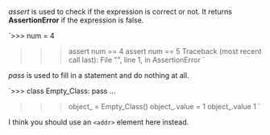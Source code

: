 *assert* is used to check if the expression is correct or not. It returns **AssertionError** if the expression is false.

`>>> num = 4
>>> assert num == 4
>>> assert num == 5
Traceback (most recent call last):
  File "<stdin>", line 1, in <module>
AssertionError
>>>`

*pass* is used to fill in a statement and do nothing at all. 

`>>> class Empty_Class: pass
...
>>> object_ = Empty_Class()
>>> object_.value = 1
>>> object_.value
1
>>>`

I think you should use an
`<addr>` element here instead.